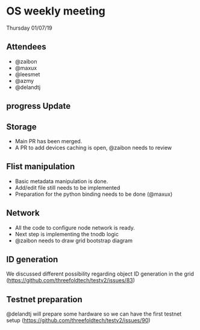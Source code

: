 # OS weekly meeting

Thursday 01/07/19

## Attendees

- @zaibon
- @maxux
- @leesmet
- @azmy
- @delandtj

## progress Update

## Storage

- Main PR has been merged.
- A PR to add devices caching is open, @zaibon needs to review

## Flist manipulation

- Basic metadata manipulation is done.
- Add/edit file still needs to be implemented
- Preparation for the python binding needs to be done (@maxux)

## Network

- All the code to configure  node network is ready.
- Next step is implementing the tnodb logic
- @zaibon needs to draw grid bootstrap diagram

## ID generation

We discussed different possibility regarding object ID generation in the grid (https://github.com/threefoldtech/testv2/issues/83)


## Testnet preparation

@delandtj will prepare some hardware so we can have the first testnet setup (https://github.com/threefoldtech/testv2/issues/90)
